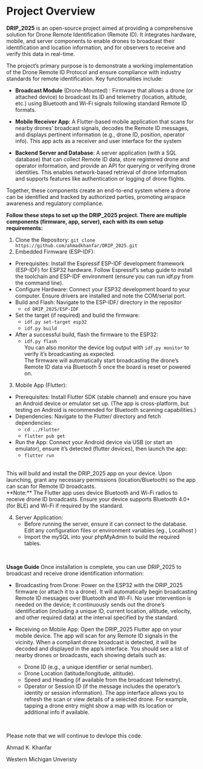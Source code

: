 # **Project Overview** #

**DRIP_2025** is an open-source project aimed at providing a comprehensive solution for Drone Remote Identification (Remote ID). It integrates hardware, mobile, and server components to enable drones to broadcast their identification and location information, and for observers to receive and verify this data in real-time. 

The project’s primary purpose is to demonstrate a working implementation of the Drone Remote ID Protocol and ensure compliance with industry standards for remote identification. Key functionalities include:

  * **Broadcast Module** (Drone-Mounted) : Firmware that allows a drone (or attached device) to broadcast its ID and telemetry (location, altitude, etc.) using Bluetooth and Wi-Fi signals following standard Remote ID formats.
  
  * **Mobile Receiver App**: A Flutter-based mobile application that scans for nearby drones’ broadcast signals, decodes the Remote ID messages, and displays pertinent information (e.g., drone ID, position, operator info). This app acts as a receiver and user interface for the system
  
  * **Backend Server and Database**: A server application (with a SQL database) that can collect Remote ID data, store registered drone and operator information, and provide an API for querying or verifying drone identities. This enables network-based retrieval of drone information and supports features like authentication or logging of drone flights.

Together, these components create an end-to-end system where a drone can be identified and tracked by authorized parties, promoting airspace awareness and regulatory compliance.





**Follow these steps to set up the DRIP_2025 project. There are multiple components (firmware, app, server), each with its own setup requirements:**

1.  Clone the Repository:
`git clone https://github.com/ahmadkhanfar/DRIP_2025.git`
2.  Embedded Firmware (ESP-IDF):
   - Prerequisites: Install the Espressif ESP-IDF development framework (ESP-IDF) for ESP32 hardware. Follow Espressif’s setup guide to install the toolchain and ESP-IDF environment (ensure you can run idf.py from the command line).
   - Configure Hardware: Connect your ESP32 development board to your computer. Ensure drivers are installed and note the COM/serial port.
   - Build and Flash: Navigate to the ESP-IDF/ directory in the repositor
     - `cd DRIP_2025/ESP-IDF`
   - Set the target (if required) and build the firmware:
     - `idf.py set-target esp32`
     - `idf.py build`
   - After a successful build, flash the firmware to the ESP32:
     - `idf.py flash` <br>
You can also monitor the device log output with `idf.py monitor` to verify it’s broadcasting as expected. <br>
The firmware will automatically start broadcasting the drone’s Remote ID data via Bluetooth 5 once the board is reset or powered on.

3. Mobile App (Flutter):
- Prerequisites: Install Flutter SDK (stable channel) and ensure you have an Android device or emulator set up. (The app is cross-platform, but testing on Android is recommended for Bluetooth scanning capabilities.)
- Dependencies: Navigate to the Flutter/ directory and fetch dependencies:
  - `cd ../Flutter`
  - `flutter pub get`
- Run the App: Connect your Android device via USB (or start an emulator), ensure it’s detected (flutter devices), then launch the app:
  - `flutter run` 
 <br>
This will build and install the DRIP_2025 app on your device. Upon launching, grant any necessary permissions (location/Bluetooth) so the app can scan for Remote ID broadcasts. <br>
**Note:** The Flutter app uses device Bluetooth and Wi-Fi radios to receive drone ID broadcasts. Ensure your device supports Bluetooth 4.0+ (for BLE) and Wi-Fi if required by the standard.

4. Server Application:
   -  Before running the server, ensure it can connect to the database. Edit any configuration files or environment variables (eg., Localhost )
   -  Import the mySQL into your phpMyAdmin to build the required tables.

<br>
   
**Usage Guide** 
Once installation is complete, you can use DRIP_2025 to broadcast and receive drone identification information:
 - Broadcasting from Drone: Power on the ESP32 with the DRIP_2025 firmware (or attach it to a drone). It will automatically begin broadcasting Remote ID messages over Bluetooth and Wi-Fi. No user intervention is needed on the device; it continuously sends out the drone’s identification (including a unique ID, current location, altitude, velocity, and other required data) at the interval specified by the standard.

 - Receiving on Mobile App: Open the DRIP_2025 Flutter app on your mobile device. The app will scan for any Remote ID signals in the vicinity. When a compliant drone broadcast is detected, it will be decoded and displayed in the app’s interface. You should see a list of nearby drones or broadcasts, each showing details such as:
   - Drone ID (e.g., a unique identifier or serial number).
   - Drone Location (latitude/longitude, altitude).
   - Speed and Heading (if available from the broadcast telemetry).
   - Operator or Session ID (if the message includes the operator’s identity or session information). The app interface allows you to refresh the scan or view details of a selected drone. For example, tapping a drone entry might show a map with its location or additional info if available.



<br> 

Please note that we will continue to devlope this code. 

Ahmad K. Khanfar

Western Michigan Unveristy 

